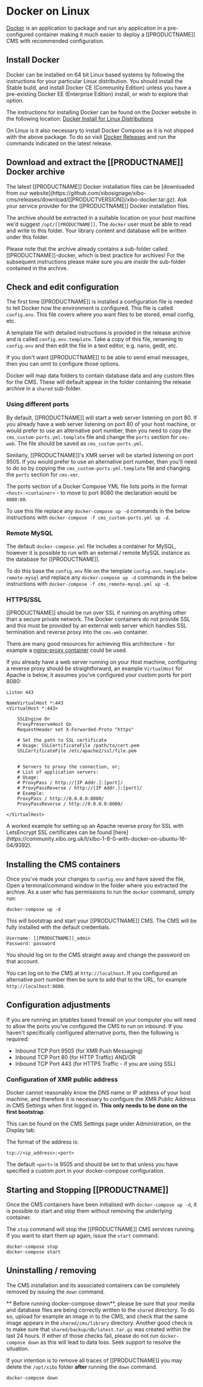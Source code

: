 <!--toc=cms_installation-->
# Docker on Linux
[Docker](https://docker.com/) is an application to package and run any
application in a pre-configured container making it much easier to deploy
a [[PRODUCTNAME]] CMS with recommended configuration.

## Install Docker
Docker can be installed on 64 bit Linux based systems by following the
instructions for your particular Linux distribution. You should install the
Stable build, and install Docker CE (Community Edition) unless you have a
pre-existing Docker EE (Enterprise Edition) install, or wish to explore that
option.

The instructions for installing Docker can be found on the Docker website in
the following location: [Docker Install for Linux
Distributions](https://docs.docker.com/engine/installation/)

On Linux is it also necessary to install Docker Compose as it is not shipped
with the above package. To do so visit [Docker
Releases](https://github.com/docker/compose/releases/latest) and run the
commands indicated on the latest release.

## Download and extract the [[PRODUCTNAME]] Docker archive
<nonwhite>
The latest [[PRODUCTNAME]] Docker installation files can be [downloaded
from our website](https://github.com/xibosignage/xibo-cms/releases/download/[[PRODUCTVERSION]]/xibo-docker.tar.gz).
</nonwhite>

<white>
Ask your service provider for the [[PRODUCTNAME]] Docker installation files.
</white>

The archive should be extracted in a suitable location on your host machine
we'd suggest `/opt/[[PRODUCTNAME]]`. The `docker` user must be able to read and write to
this folder. Your library content and database will be written under this
folder.

Please note that the archive already contains a sub-folder called [[PRODUCTNAME]]-docker, which is best practice for archives! For the subsequent instructions please make sure you are *inside* the sub-folder contained in the archive.

## Check and edit configuration
The first time [[PRODUCTNAME]] is installed a configuration file is needed to
tell Docker how the environment is configured. This file is called `config.env`.
This file covers where you want files to be stored, email config, etc.

A template file with detailed instructions is provided in the release archive
and is called `config.env.template`. Take a copy of this file, renaming to
`config.env` and then edit the file in a text editor, e.g. nano, gedit, etc.

If you don't want [[PRODUCTNAME]] to be able to send email messages, then you
can omit to configure those options.

Docker will map data folders to contain database data and any custom files for
the CMS. These will default appear in the folder containing the release archive
in a `shared` sub-folder.

### Using different ports
By default, [[PRODUCTNAME]] will start a web server listening on port 80. If you
already have a web server listening on port 80 of your host machine, or would
prefer to use an alternative port number, then you need to copy the
`cms_custom-ports.yml.template` file and change the `ports` section for
`cms-web`. The file should be saved as `cms_custom-ports.yml`.

Similarly, [[PRODUCTNAME]]'s XMR server will be started listening on port 9505.
If you would prefer to use an alternative port number, then you'll need to do so
by copying the `cms_custom-ports.yml.template` file and changing the `ports`
section for `cms-xmr`.

The ports section of a Docker Compose YML file lists ports in the format
`<host>:<container>` - to move to port 8080 the declaration would be `8080:80`.

To use this file replace any `docker-compose up -d` commands in the below
instructions with `docker-compose -f cms_custom-ports.yml up -d`.

### Remote MySQL
The default `docker-compose.yml` file includes a container for MySQL, however it
is possible to run with an external / remote MySQL instance as the database for
[[PRODUCTNAME]].

To do this base the `config.env` file on the template
`config.evn.template-remote-mysql` and replace any `docker-compose up -d`
commands in the below instructions with `docker-compose -f cms_remote-mysql.yml
up -d`.


### HTTPS/SSL
[[PRODUCTNAME]] should be run over SSL if running on anything other than a
secure private network. The Docker containers do not provide SSL and this must
be provided by an external web server which handles SSL termination and reverse
proxy into the `cms-web` container.

There are many good resources for achieving this architecture - for example a
[nginx-proxy container](https://github.com/jwilder/nginx-proxy) could be used.

If you already have a web server running on your Host machine, configuring a
reverse proxy should be straightforward, an example `VirtualHost` for Apache is
below, it assumes you've configured your custom ports for port 8080:

```
Listen 443

NameVirtualHost *:443
<VirtualHost *:443>

    SSLEngine On
    ProxyPreserveHost On
	RequestHeader set X-Forwarded-Proto "https"

    # Set the path to SSL certificate
    # Usage: SSLCertificateFile /path/to/cert.pem
    SSLCertificateFile /etc/apache2/ssl/file.pem


    # Servers to proxy the connection, or;
    # List of application servers:
    # Usage:
    # ProxyPass / http://[IP Addr.]:[port]/
    # ProxyPassReverse / http://[IP Addr.]:[port]/
    # Example:
    ProxyPass / http://0.0.0.0:8080/
    ProxyPassReverse / http://0.0.0.0:8080/

</VirtualHost>
```

<nonwhite>
A worked example for setting up an Apache reverse proxy for SSL with LetsEncrypt
SSL certificates can be found
[here](https://community.xibo.org.uk/t/xibo-1-8-0-with-docker-on-ubuntu-16-04/9392).
</nonwhite>

## Installing the CMS containers
Once you've made your changes to `config.env` and have saved the file, Open a
terminal/command window in the folder where you extracted the archive. As a user
who has permissions to run the `docker` command, simply run:

```
docker-compose up -d
```

This will bootstrap and start your [[PRODUCTNAME]] CMS. The CMS will be fully
installed with the default credentials.

```
Username: [[PRODUCTNAME]]_admin
Password: password
```

You should log on to the CMS straight away and change the password on that
account.

You can log on to the CMS at `http://localhost`. If you configured an
alternative port number then be sure to add that to the URL, for example
`http://localhost:8080`.

## Configuration adjustments
If you are running an iptables based firewall on your computer you will need to
allow the ports you've configured the CMS to run on inbound. If you haven't
specifically configured alternative ports, then the following is required:

- Inbound TCP Port 9505 (for XMR Push Messaging)
- Inbound TCP Port 80 (for HTTP Traffic) AND/OR
- Inbound TCP Port 443 (for HTTPS Traffic - if you are using SSL)

### Configuration of XMR public address
Docker cannot reasonably know the DNS name or IP address of your host machine,
and therefore it is necessary to configure the XMR Public Address in CMS
Settings when first logged in. **This only needs to be done on the first
bootstrap**.

This can be found on the CMS Settings page under Administration, on the Display
tab.

The format of the address is:

```
tcp://<ip_address>:<port>
```

The default `<port>` is 9505 and should be set to that unless you have specified
a custom port in your docker-compose configuration.

## Starting and Stopping [[PRODUCTNAME]]
Once the CMS containers have been initialised with `docker-compose up -d`, it
is possible to start and stop them without removing the underlying container.

The `stop` command will stop the [[PRODUCTNAME]] CMS services running. If you
want to start them up again, issue the `start` command.

```
docker-compose stop
docker-compose start
```

## Uninstalling / removing
The CMS installation and its associated containers can be completely removed by
issuing the `down` command.

** Before running docker-compose down**, please be sure that your media and
database files are being correctly written to the `shared` directory. To do so,
upload for example an image in to the CMS, and check that the same image
appears in the `shared/cms/library` directory. Another good check is to make
sure that `shared/backup/db/latest.tar.gz` was created within the last 24
hours. If either of those checks fail, please do not run `docker-compose
down` as this will lead to data loss. Seek support to resolve the situation.

If your intention is to remove all traces of [[PRODUCTNAME]] you may delete
the `/opt/xibo` folder **after** running the `down` command.

```
docker-compose down
```
